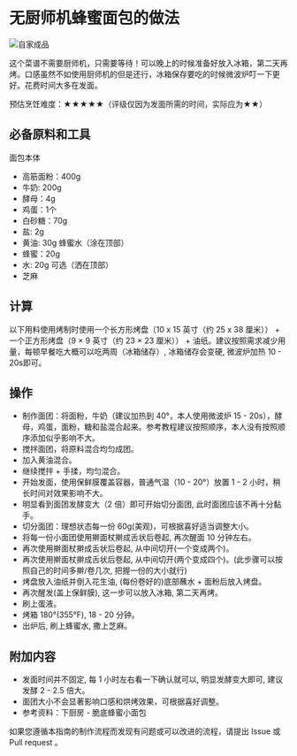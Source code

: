 # 无厨师机蜂蜜面包的做法

![自家成品](./无厨师机蜂蜜面包.jpg)

这个菜谱不需要厨师机，只需要等待！可以晚上的时候准备好放入冰箱，第二天再烤。口感虽然不如使用厨师机的但是还行，冰箱保存要吃的时候微波炉叮一下更好。花费时间大多在发面。

预估烹饪难度：★★★★★（评级仅因为发面所需的时间，实际应为★★）

## 必备原料和工具

面包本体
- 高筋面粉：400g
- 牛奶: 200g
- 酵母：4g
- 鸡蛋：1个
- 白砂糖：70g
- 盐: 2g
- 黄油: 30g
蜂蜜水（涂在顶部）
- 蜂蜜：20g
- 水: 20g
可选（洒在顶部）
- 芝麻

## 计算

以下用料使用烤制时使用一个长方形烤盘（10 x 15 英寸（约 25 x 38 厘米）） + 一个正方形烤盘（9 × 9 英寸（约 23 × 23 厘米）） + 油纸。建议按照需求减少用量，每顿早餐吃大概可以吃两周（冰箱储存）, 冰箱储存会变硬, 微波炉加热 10 - 20s即可。

## 操作

- 制作面团：将面粉，牛奶（建议加热到 40°，本人使用微波炉 15 - 20s），酵母，鸡蛋，面粉，糖和盐混合起来。参考教程建议按照顺序，本人没有按照顺序添加似乎影响不大。
- 搅拌面团，将原料混合均匀成团。
- 加入黄油混合。
- 继续搅拌 + 手揉，均匀混合。
- 开始发面，使用保鲜膜覆盖容器，普通气温（10 - 20°）放置 1 - 2 小时，稍长时间对效果影响不大。
- 明显看到面团发酵变大（2 倍）即可开始切分面团, 此时面团应该不再十分黏手。
- 切分面团：理想状态每一份 60g(美观)，可根据喜好适当调整大小。
- 将每一份小面团使用擀面杖擀成舌状后卷起, 再次醒面 10 分钟左右。
- 再次使用擀面杖擀成舌状后卷起, 从中间切开(一个变成两个)。
- 再次使用擀面杖擀成舌状后卷起, 从中间切开(两个变成四个)。(此步骤可以按照自己的时间多擀/卷几次, 把握一份的大小就行)
- 烤盘放入油纸并倒入花生油, (每份卷好的)底部蘸水 + 面粉后放入烤盘。
- 再次醒发(盖上保鲜膜), 这一步可以放入冰箱, 第二天再烤。
- 刷上蛋液。
- 烤箱 180°(355°F), 18 - 20 分钟。
- 出炉后, 刷上蜂蜜水, 撒上芝麻。

## 附加内容

- 发面时间并不固定, 每 1 小时左右看一下确认就可以, 明显发酵变大即可, 建议发酵 2 - 2.5 倍大。
- 面团大小不会显著影响口感和烘烤效果，可根据喜好调整。
- 参考资料：下厨房 - 脆底蜂蜜小面包

如果您遵循本指南的制作流程而发现有问题或可以改进的流程，请提出 Issue 或 Pull request 。